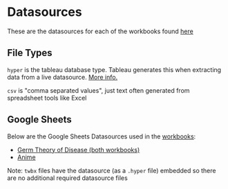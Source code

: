 # Datasources

These are the datasources for each of the workbooks found [here](../)

## File Types

`hyper` is the tableau database type. Tableau generates this when extracting data from a live datasource. [More info.](https://www.tableau.com/products/new-features/hyper)

`csv` is "comma separated values", just text often generated from spreadsheet tools like Excel

## Google Sheets

Below are the Google Sheets Datasources used in the [workbooks](../workbooks%20and%20datasources):
- [Germ Theory of Disease (both workbooks)](https://docs.google.com/spreadsheets/d/1_5QjzzBa5EoLQKM8MVgpHi4jbHLf5PrPBBk6cG0T7KE/edit?usp=sharing)
- [Anime](https://docs.google.com/spreadsheets/d/17KQKFy9o1pPG0Yko2dTYZcRhNSTdNWyI3NLWsJyfqbI/edit?usp=sharing)

Note: `twbx` files have the datasource (as a `.hyper` file) embedded so there are no additional required datasource files
